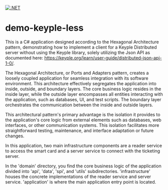 [![.NET](https://github.com/jeanpierrefortune/demo-keyple-less/actions/workflows/dotnet.yml/badge.svg)](https://github.com/jeanpierrefortune/demo-keyple-less/actions/workflows/dotnet.yml)

# demo-keyple-less

This is a C# application designed according to the Hexagonal Architecture pattern, 
demonstrating how to implement a client for a Keyple Distributed server without using the Keyple library, 
solely utilizing the Json API as documented here: https://keyple.org/learn/user-guide/distributed-json-api-1-0/.

The Hexagonal Architecture, or Ports and Adapters pattern, creates a loosely coupled application for seamless integration 
with its software environment. This architecture effectively segregates the application into inside, 
outside, and boundary layers. The core business logic resides in the inside layer, while the outside layer encompasses 
all entities interacting with the application, such as databases, UI, and test scripts. 
The boundary layer orchestrates the communication between the inside and outside layers.

This architectural pattern's primary advantage is the isolation it provides to the application's core logic from 
external elements such as databases, web interfaces, or other communication systems. 
This isolation facilitates more straightforward testing, maintenance, and interface adaptation or future changes.

In this application, two main infrastructure components are a reader service to access the smart card and 
a server service to connect with the ticketing server.

In the 'domain' directory, you find the core business logic of the application divided into 'api', 'data', 'spi', and 'utils' subdirectories. 
'infrastructure' houses the concrete implementations of the reader service and server service. 
'application' is where the main application entry point is located.